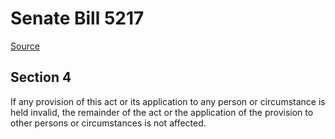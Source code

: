 # Senate Bill 5217

[Source](http://lawfilesext.leg.wa.gov/biennium/2021-22/Xml/Bills/Senate%20Bills/5217.xml)
## Section 4
If any provision of this act or its application to any person or circumstance is held invalid, the remainder of the act or the application of the provision to other persons or circumstances is not affected.
